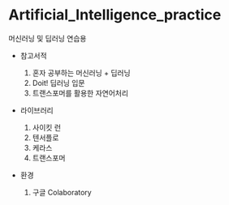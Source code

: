 # Artificial_Intelligence_practice
머신러닝 및 딥러닝 연습용 

- 참고서적
    1. 혼자 공부하는 머신러닝 + 딥러닝
    2. Doit! 딥러닝 입문
    3. 트랜스포머를 활용한 자연어처리

- 라이브러리
    1. 사이킷 런
    2. 텐서플로
    3. 케라스
    4. 트랜스포머
 
- 환경
    1. 구글 Colaboratory
